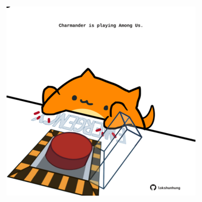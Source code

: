<!-- built at 08/07/2025, 17:01:20 UTC -->
<p align="center">
  <img width="500" height="500" src="./ReadmeImage.svg">
</p>
